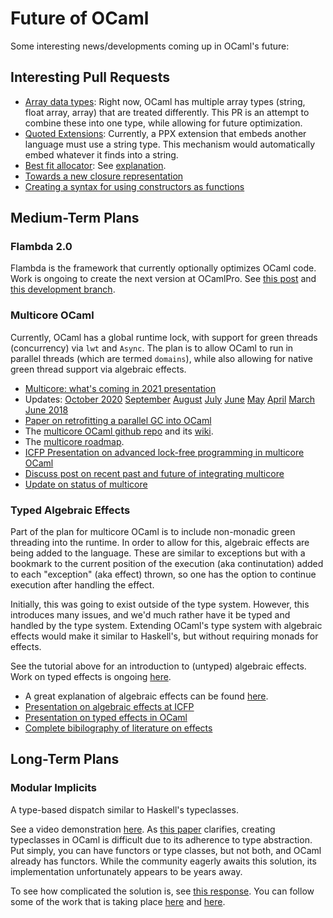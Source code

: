 # Future of OCaml

Some interesting news/developments coming up in OCaml's future:


## Interesting Pull Requests

* [Array data types](https://github.com/ocaml/ocaml/pull/616):
Right now, OCaml has multiple array types (string, float array, array) that are treated differently.
This PR is an attempt to combine these into one type, while allowing for future optimization.
* [Quoted Extensions](https://github.com/ocaml/ocaml/pull/8820):
Currently, a PPX extension that embeds another language must use a string type.
This mechanism would automatically embed whatever it finds into a string.
* [Best fit allocator](https://github.com/ocaml/ocaml/pull/8809):
  See [explanation](http://gallium.inria.fr/~scherer/doc/chameau-sur-le-plateau/2019-10-08-damien-doligez-major-allocator.org).
* [Towards a new closure representation](https://github.com/ocaml/ocaml/pull/8984)
* [Creating a syntax for using constructors as functions](https://github.com/ocaml/ocaml/pull/9005)

## Medium-Term Plans

### Flambda 2.0

Flambda is the framework that currently optionally optimizes OCaml code.
Work is ongoing to create the next version at OCamlPro.
See [this post](https://www.ocamlpro.com/2019/08/30/ocamlpros-compiler-team-work-update/)
and [this development branch](https://github.com/mshinwell/ocaml/tree/flambda2.0).

### Multicore OCaml

Currently, OCaml has a global runtime lock,
with support for green threads (concurrency) via `lwt` and `Async`.
The plan is to allow OCaml to run in parallel threads (which are termed `domains`),
while also allowing for native green thread support via algebraic effects.

* [Multicore: what's coming in 2021 presentation](https://speakerdeck.com/kayceesrk/multicore-ocaml-whats-coming-in-2021)
* Updates:
[October 2020](https://discuss.ocaml.org/t/multicore-ocaml-october-2020/6729)
[September](https://discuss.ocaml.org/t/multicore-ocaml-september-2020/6565)
[August](https://discuss.ocaml.org/t/multicore-ocaml-august-2020/6418)
[July](https://discuss.ocaml.org/t/multicore-ocaml-july-2020/6186/3)
[June](https://discuss.ocaml.org/t/multicore-ocaml-june-2020/6047)
[May](https://discuss.ocaml.org/t/multicore-ocaml-may-2020-update/5898)
[April](https://discuss.ocaml.org/t/multicore-update-april-2020-with-a-preprint-paper/5630)
[March](https://discuss.ocaml.org/t/multicore-ocaml-march-2020-update/5406)
[June 2018](https://discuss.ocaml.org/t/ocaml-multicore-report-on-a-june-2018-development-meeting-in-paris/2202)
* [Paper on retrofitting a parallel GC into OCaml](https://arxiv.org/abs/2004.11663)
* The [multicore OCaml github repo](https://github.com/ocamllabs/ocaml-multicore) and its [wiki](https://github.com/ocamllabs/ocaml-multicore/wiki).
* The [multicore roadmap](https://github.com/ocaml-multicore/ocaml-multicore/projects/3).
* [ICFP Presentation on advanced lock-free programming in multicore OCaml](https://www.youtube.com/watch?v=C0YkrerSNn0)
* [Discuss post on recent past and future of integrating multicore](https://discuss.ocaml.org/t/multicore-prerequisite-patches-appearing-in-released-ocaml-compilers-now/4408)
* [Update on status of multicore](https://discuss.ocaml.org/t/where-is-multicore-development-happening/4997/8)

### Typed Algebraic Effects

Part of the plan for multicore OCaml is to include non-monadic green threading into the runtime.
In order to allow for this, algebraic effects are being added to the language.
These are similar to exceptions but with a bookmark to the current position of the execution
(aka continutation) added to each "exception" (aka effect) thrown,
so one has the option to continue execution after handling the effect.

Initially, this was going to exist outside of the type system.
However, this introduces many issues, and we'd much rather have it be typed and handled by the
type system.
Extending OCaml's type system with algebraic effects would make it similar to Haskell's,
but without requiring monads for effects.

See the tutorial above for an introduction to (untyped) algebraic effects.
Work on typed effects is ongoing [here](https://github.com/lpw25/ocaml-typed-effects).

* A great explanation of algebraic effects can be found [here](https://github.com/ocamllabs/ocaml-effects-tutorial).
* [Presentation on algebraic effects at ICFP](https://www.youtube.com/watch?v=DNp3ifNpgPM)
* [Presentation on typed effects in OCaml](https://www.youtube.com/watch?v=0dAafhi-IuE)
* [Complete bibilography of literature on effects](https://github.com/yallop/effects-bibliography)

## Long-Term Plans

### Modular Implicits

A type-based dispatch similar to Haskell's typeclasses.

See a video demonstration [here](https://www.youtube.com/watch?v=3wVUXTd4WNc).
As [this paper](https://arxiv.org/pdf/1512.01895.pdf) clarifies,
creating typeclasses in OCaml is difficult due to its adherence to
type abstraction.
Put simply, you can have functors or type classes, but not both, and OCaml already has functors.
While the community eagerly awaits this solution, its implementation unfortunately appears to be years away.

To see how complicated the solution is, see [this response](https://discuss.ocaml.org/t/modular-implicits/144/18).
You can follow some of the work that is taking place [here](https://github.com/lpw25/implicits-module-system)
and [here](https://github.com/ocamllabs/ocaml-modular-implicits).
